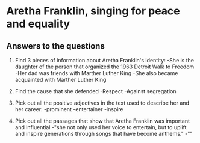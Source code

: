 # Aretha Franklin, singing for peace and equality
## Answers to the questions

1. Find 3 pieces of information about Aretha Franklin's identity:
-She is the daughter of the person that organized the 1963 Detroit Walk to Freedom
-Her dad was friends with Marther Luther King
-She also became acquainted with Marther Luther King

2. Find the cause that she defended
-Respect
-Against segregation

3. Pick out all the positive adjectives in the text used to describe her and her career:
-prominent
-entertainer
-inspire

4. Pick out all the passages that show that Aretha Franklin was important and influential
-"she not only used her voice to entertain, but to uplift and inspire generations through songs that have become anthems."
-""